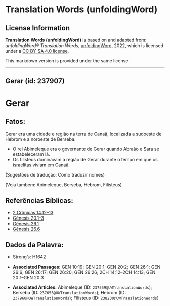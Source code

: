 # Translation Words (unfoldingWord)

## License Information

**Translation Words (unfoldingWord)** is based on and adapted from: _unfoldingWord® Translation Words_, [unfoldingWord](https://unfoldingword.org/utw), 2022, which is licensed under a [CC BY-SA 4.0 license](https://creativecommons.org/licenses/by-sa/4.0/legalcode.en).

This markdown version is provided under the same license.



--------------------------------

## Gerar (id: 237907)

Gerar
=====

Fatos:
------

Gerar era uma cidade e região na terra de Canaã, localizada a sudoeste de Hebrom e a noroeste de Berseba.

* O rei Abimeleque era o governante de Gerar quando Abraão e Sara se estabeleceram lá.
* Os filisteus dominavam a região de Gerar durante o tempo em que os israelitas viviam em Canaã.

(Sugestões de tradução: Como traduzir nomes)

(Veja também: Abimeleque, Berseba, Hebrom, Filisteus)

Referências Bíblicas:
---------------------

* [2 Crônicas 14\.12–13](https://ref.ly/2Chr14:12-2Chr14:13)
* [Gênesis 20\.1–3](https://ref.ly/Gen20:1-Gen20:3)
* [Gênesis 26\.1](https://ref.ly/Gen26:1)
* [Gênesis 26\.6](https://ref.ly/Gen26:6)

Dados da Palavra:
-----------------

* Strong’s: H1642

* **Associated Passages:** GEN 10:19; GEN 20:1; GEN 20:2; GEN 26:1; GEN 26:6; GEN 26:17; GEN 26:20; GEN 26:26; 2CH 14:12–2CH 14:13; GEN 20:1–GEN 20:3
* **Associated Articles:** Abimeleque (ID: `237559@UWTranslationWords`); Berseba (ID: `237655@UWTranslationWords`); Hebrom (ID: `237960@UWTranslationWords`); Filisteus (ID: `238230@UWTranslationWords`)

